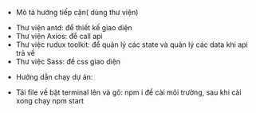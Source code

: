 - Mô tả hướng tiếp cận( dùng thư viện)
+ Thư viện antd: để thiết kế giao diện
+ Thư viện Axios: để call api
+ Thư việc rudux toolkit: để quản lý các state và quản lý các data khi api trả về
+ Thư việc Sass: để css giao diện
- Hướng dẫn chạy dự án:
+ Tải file về bật terminal lên và gõ: npm i để cài môi trường, sau khi cài xong chạy npm start
